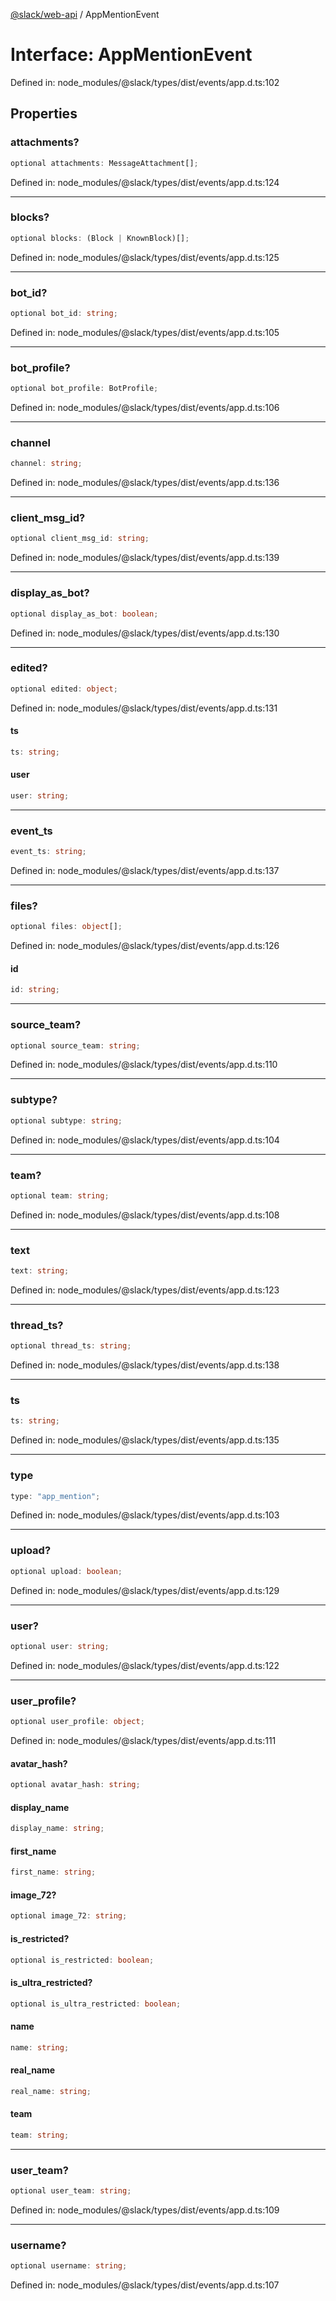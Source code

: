 [@slack/web-api](../index.md) / AppMentionEvent

# Interface: AppMentionEvent

Defined in: node\_modules/@slack/types/dist/events/app.d.ts:102

## Properties

### attachments?

```ts
optional attachments: MessageAttachment[];
```

Defined in: node\_modules/@slack/types/dist/events/app.d.ts:124

***

### blocks?

```ts
optional blocks: (Block | KnownBlock)[];
```

Defined in: node\_modules/@slack/types/dist/events/app.d.ts:125

***

### bot\_id?

```ts
optional bot_id: string;
```

Defined in: node\_modules/@slack/types/dist/events/app.d.ts:105

***

### bot\_profile?

```ts
optional bot_profile: BotProfile;
```

Defined in: node\_modules/@slack/types/dist/events/app.d.ts:106

***

### channel

```ts
channel: string;
```

Defined in: node\_modules/@slack/types/dist/events/app.d.ts:136

***

### client\_msg\_id?

```ts
optional client_msg_id: string;
```

Defined in: node\_modules/@slack/types/dist/events/app.d.ts:139

***

### display\_as\_bot?

```ts
optional display_as_bot: boolean;
```

Defined in: node\_modules/@slack/types/dist/events/app.d.ts:130

***

### edited?

```ts
optional edited: object;
```

Defined in: node\_modules/@slack/types/dist/events/app.d.ts:131

#### ts

```ts
ts: string;
```

#### user

```ts
user: string;
```

***

### event\_ts

```ts
event_ts: string;
```

Defined in: node\_modules/@slack/types/dist/events/app.d.ts:137

***

### files?

```ts
optional files: object[];
```

Defined in: node\_modules/@slack/types/dist/events/app.d.ts:126

#### id

```ts
id: string;
```

***

### source\_team?

```ts
optional source_team: string;
```

Defined in: node\_modules/@slack/types/dist/events/app.d.ts:110

***

### subtype?

```ts
optional subtype: string;
```

Defined in: node\_modules/@slack/types/dist/events/app.d.ts:104

***

### team?

```ts
optional team: string;
```

Defined in: node\_modules/@slack/types/dist/events/app.d.ts:108

***

### text

```ts
text: string;
```

Defined in: node\_modules/@slack/types/dist/events/app.d.ts:123

***

### thread\_ts?

```ts
optional thread_ts: string;
```

Defined in: node\_modules/@slack/types/dist/events/app.d.ts:138

***

### ts

```ts
ts: string;
```

Defined in: node\_modules/@slack/types/dist/events/app.d.ts:135

***

### type

```ts
type: "app_mention";
```

Defined in: node\_modules/@slack/types/dist/events/app.d.ts:103

***

### upload?

```ts
optional upload: boolean;
```

Defined in: node\_modules/@slack/types/dist/events/app.d.ts:129

***

### user?

```ts
optional user: string;
```

Defined in: node\_modules/@slack/types/dist/events/app.d.ts:122

***

### user\_profile?

```ts
optional user_profile: object;
```

Defined in: node\_modules/@slack/types/dist/events/app.d.ts:111

#### avatar\_hash?

```ts
optional avatar_hash: string;
```

#### display\_name

```ts
display_name: string;
```

#### first\_name

```ts
first_name: string;
```

#### image\_72?

```ts
optional image_72: string;
```

#### is\_restricted?

```ts
optional is_restricted: boolean;
```

#### is\_ultra\_restricted?

```ts
optional is_ultra_restricted: boolean;
```

#### name

```ts
name: string;
```

#### real\_name

```ts
real_name: string;
```

#### team

```ts
team: string;
```

***

### user\_team?

```ts
optional user_team: string;
```

Defined in: node\_modules/@slack/types/dist/events/app.d.ts:109

***

### username?

```ts
optional username: string;
```

Defined in: node\_modules/@slack/types/dist/events/app.d.ts:107
